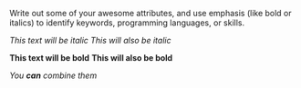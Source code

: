 Write out some of your awesome attributes, and use emphasis (like bold or italics) to identify keywords, programming languages, or skills. 










*This text will be italic*
_This will also be italic_

**This text will be bold**
__This will also be bold__

_You **can** combine them_
